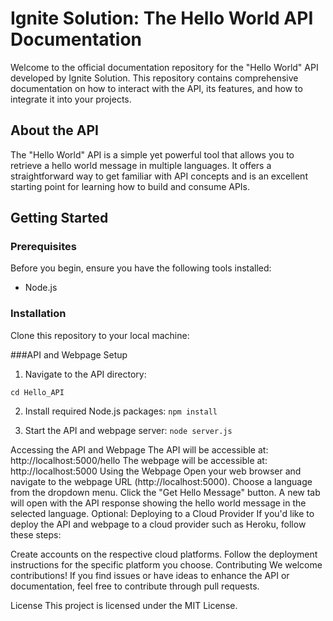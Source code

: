 # Ignite Solution: The Hello World API Documentation

Welcome to the official documentation repository for the "Hello World" API developed by Ignite Solution. This repository contains comprehensive documentation on how to interact with the API, its features, and how to integrate it into your projects.

## About the API
The "Hello World" API is a simple yet powerful tool that allows you to retrieve a hello world message in multiple languages. It offers a straightforward way to get familiar with API concepts and is an excellent starting point for learning how to build and consume APIs.

## Getting Started

### Prerequisites
Before you begin, ensure you have the following tools installed:
- Node.js

### Installation
   Clone this repository to your local machine:
   


###API and Webpage Setup

1. Navigate to the API directory:
   
```cd Hello_API```

2. Install required Node.js packages:
```npm install```

3. Start the API and webpage server:
```node server.js```

Accessing the API and Webpage
The API will be accessible at: http://localhost:5000/hello
The webpage will be accessible at: http://localhost:5000
Using the Webpage
Open your web browser and navigate to the webpage URL (http://localhost:5000).
Choose a language from the dropdown menu.
Click the "Get Hello Message" button.
A new tab will open with the API response showing the hello world message in the selected language.
Optional: Deploying to a Cloud Provider
If you'd like to deploy the API and webpage to a cloud provider such as Heroku, follow these steps:

Create accounts on the respective cloud platforms.
Follow the deployment instructions for the specific platform you choose.
Contributing
We welcome contributions! If you find issues or have ideas to enhance the API or documentation, feel free to contribute through pull requests.

License
This project is licensed under the MIT License.
